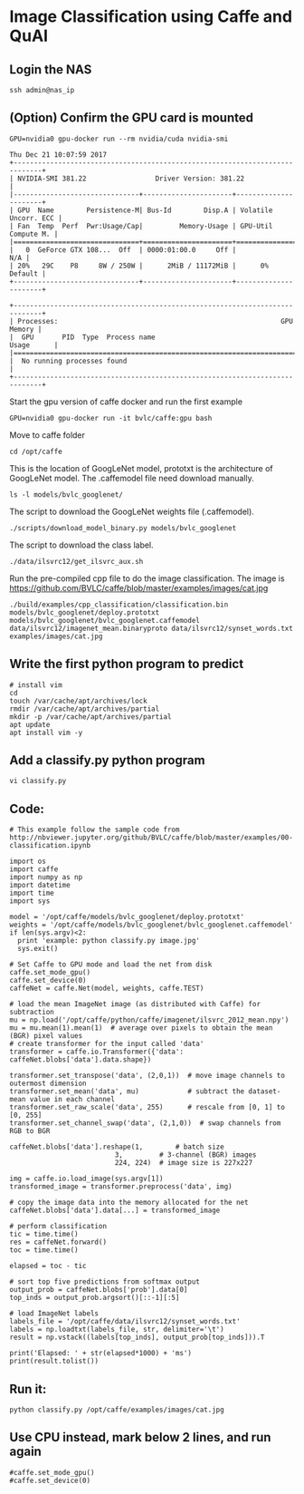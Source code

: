 # Image Classification using Caffe and QuAI

## Login the NAS
```
ssh admin@nas_ip
```

## (Option) Confirm the GPU card is mounted
```
GPU=nvidia0 gpu-docker run --rm nvidia/cuda nvidia-smi

Thu Dec 21 10:07:59 2017
+-----------------------------------------------------------------------------+
| NVIDIA-SMI 381.22                 Driver Version: 381.22                    |
|-------------------------------+----------------------+----------------------+
| GPU  Name        Persistence-M| Bus-Id        Disp.A | Volatile Uncorr. ECC |
| Fan  Temp  Perf  Pwr:Usage/Cap|         Memory-Usage | GPU-Util  Compute M. |
|===============================+======================+======================|
|   0  GeForce GTX 108...  Off  | 0000:01:00.0     Off |                  N/A |
| 20%   29C    P8     8W / 250W |      2MiB / 11172MiB |      0%      Default |
+-------------------------------+----------------------+----------------------+

+-----------------------------------------------------------------------------+
| Processes:                                                       GPU Memory |
|  GPU       PID  Type  Process name                               Usage      |
|=============================================================================|
|  No running processes found                                                 |
+-----------------------------------------------------------------------------+
```

Start the gpu version of caffe docker and run the first example
```
GPU=nvidia0 gpu-docker run -it bvlc/caffe:gpu bash
```

Move to caffe folder
```
cd /opt/caffe
```

This is the location of GoogLeNet model, prototxt is the architecture of GoogLeNet model. The .caffemodel file need download manually.
```
ls -l models/bvlc_googlenet/
```

The script to download the GoogLeNet weights file (.caffemodel).
```
./scripts/download_model_binary.py models/bvlc_googlenet
```

The script to download the class label.
```
./data/ilsvrc12/get_ilsvrc_aux.sh
```

Run the pre-compiled cpp file to do the image classification. The image is https://github.com/BVLC/caffe/blob/master/examples/images/cat.jpg
```
./build/examples/cpp_classification/classification.bin models/bvlc_googlenet/deploy.prototxt models/bvlc_googlenet/bvlc_googlenet.caffemodel data/ilsvrc12/imagenet_mean.binaryproto data/ilsvrc12/synset_words.txt examples/images/cat.jpg
```

## Write the first python program to predict
```
# install vim
cd
touch /var/cache/apt/archives/lock
rmdir /var/cache/apt/archives/partial
mkdir -p /var/cache/apt/archives/partial
apt update
apt install vim -y
```

## Add a classify.py python program
```
vi classify.py
```

## Code:
```
# This example follow the sample code from http://nbviewer.jupyter.org/github/BVLC/caffe/blob/master/examples/00-classification.ipynb

import os
import caffe
import numpy as np
import datetime
import time
import sys

model = '/opt/caffe/models/bvlc_googlenet/deploy.prototxt'
weights = '/opt/caffe/models/bvlc_googlenet/bvlc_googlenet.caffemodel'
if len(sys.argv)<2:
  print 'example: python classify.py image.jpg'
  sys.exit()

# Set Caffe to GPU mode and load the net from disk
caffe.set_mode_gpu()
caffe.set_device(0)
caffeNet = caffe.Net(model, weights, caffe.TEST)

# load the mean ImageNet image (as distributed with Caffe) for subtraction
mu = np.load('/opt/caffe/python/caffe/imagenet/ilsvrc_2012_mean.npy')
mu = mu.mean(1).mean(1)  # average over pixels to obtain the mean (BGR) pixel values
# create transformer for the input called 'data'
transformer = caffe.io.Transformer({'data': caffeNet.blobs['data'].data.shape})

transformer.set_transpose('data', (2,0,1))  # move image channels to outermost dimension
transformer.set_mean('data', mu)            # subtract the dataset-mean value in each channel
transformer.set_raw_scale('data', 255)      # rescale from [0, 1] to [0, 255]
transformer.set_channel_swap('data', (2,1,0))  # swap channels from RGB to BGR

caffeNet.blobs['data'].reshape(1,        # batch size
                          3,         # 3-channel (BGR) images
                          224, 224)  # image size is 227x227

img = caffe.io.load_image(sys.argv[1])
transformed_image = transformer.preprocess('data', img)

# copy the image data into the memory allocated for the net
caffeNet.blobs['data'].data[...] = transformed_image

# perform classification
tic = time.time()
res = caffeNet.forward()
toc = time.time()

elapsed = toc - tic

# sort top five predictions from softmax output
output_prob = caffeNet.blobs['prob'].data[0]
top_inds = output_prob.argsort()[::-1][:5]

# load ImageNet labels
labels_file = '/opt/caffe/data/ilsvrc12/synset_words.txt'
labels = np.loadtxt(labels_file, str, delimiter='\t')
result = np.vstack((labels[top_inds], output_prob[top_inds])).T

print('Elapsed: ' + str(elapsed*1000) + 'ms')
print(result.tolist())
```

## Run it:
```
python classify.py /opt/caffe/examples/images/cat.jpg
```

## Use CPU instead, mark below 2 lines, and run again
```
#caffe.set_mode_gpu()
#caffe.set_device(0)
```



